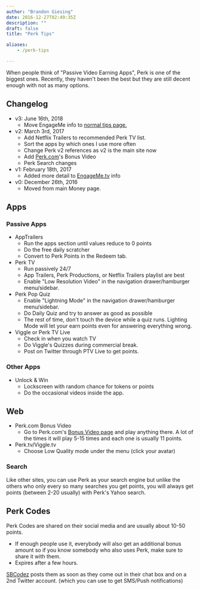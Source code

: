 ```yaml
---
author: "Brandon Giesing"
date: 2016-12-27T02:49:35Z
description: ""
draft: false
title: "Perk Tips"

aliases:
    - /perk-tips

---
```


When people think of "Passive Video Earning Apps", Perk is one of the biggest
ones. Recently, they haven't been the best but they are still decent enough with
not as many options.

## Changelog

- v3: June 16th, 2018
  - Move EngageMe info to [normal tips page.](/tips)
- v2: March 3rd, 2017
  - Add Netflix Trailers to recommended Perk TV list.
  - Sort the apps by which ones I use more often
  - Change Perk v2 references as v2 is the main site now
  - Add [Perk.com][perk]'s Bonus Video
  - Perk Search changes
- v1: February 18th, 2017
  - Added more detail to [EngageMe.tv][engageme] info
- v0: December 26th, 2016
  - Moved from main Money page.

## Apps

### Passive Apps

- AppTrailers
  - Run the apps section until values reduce to 0 points
  - Do the free daily scratcher
  - Convert to Perk Points in the Redeem tab.
- Perk TV
  - Run passively 24/7
  - App Trailers, Perk Productions, or Netflix Trailers playlist are best
  - Enable "Low Resolution Video" in the navigation drawer/hamburger
    menu/sidebar.
- Perk Pop Quiz
  - Enable "Lightning Mode" in the navigation drawer/hamburger menu/sidebar.
  - Do Daily Quiz and try to answer as good as possible
  - The rest of time, don't touch the device while a quiz runs. Lighting Mode
    will let your earn points even for answering everything wrong.
- Viggle or Perk TV Live
    - Check in when you watch TV
    - Do Viggle's Quizzes during commercial break.
    - Post on Twitter through PTV Live to get points.

### Other Apps

- Unlock & Win
  - Lockscreen with random chance for tokens or points
  - Do the occasional videos inside the app.

## Web

- Perk.com Bonus Video
  - Go to Perk.com's [Bonus Video page][bonus-video] and play anything there. A
    lot of the times it will play 5-15 times and each one is usually 11 points.
- Perk.tv/Viggle.tv
  - Choose Low Quality mode under the menu (click your avatar)

### Search

Like other sites, you can use Perk as your search engine but unlike the others
who only every so many searches you get points, you will always get points
(between 2-20 usually) with Perk's Yahoo search.

## Perk Codes

Perk Codes are shared on their social media and are usually about 10-50 points.

- If enough people use it, everybody will also get an additional bonus amount so
  if you know somebody who also uses Perk, make sure to share it with them.
- Expires after a few hours.

[SBCodez][sbcodez] posts them as soon as they come out in their chat box and on
a 2nd Twitter account. (which you can use to get SMS/Push notifications)

[engageme]: https://engageme.tv
[perk]: https://perk.com
[bonus-video]: https://perk.com/bonus/video
[sbcodez]: https://sbcodez.com
